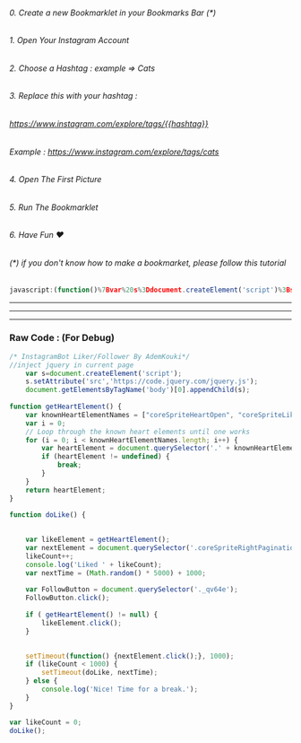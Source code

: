 ###### 0. Create a new Bookmarklet in your Bookmarks Bar (*)
###### 1. Open Your Instagram Account
###### 2. Choose a Hashtag : example => Cats
###### 3. Replace this with your hashtag : 
###### https://www.instagram.com/explore/tags/{{hashtag}}
###### Example : https://www.instagram.com/explore/tags/cats
###### 4. Open The First Picture
###### 5. Run The Bookmarklet
###### 6. Have Fun ♥

###### (*) if you don't know how to make a bookmarket, please follow this tutorial

```javascript
javascript:(function()%7Bvar%20s%3Ddocument.createElement('script')%3Bs.setAttribute('src'%2C'https%3A%2F%2Fcode.jquery.com%2Fjquery.js')%3Bdocument.getElementsByTagName('body')%5B0%5D.appendChild(s)%3Bfunction%20getHeartElement()%20%7Bvar%20knownHeartElementNames%20%3D%20%5B%22coreSpriteHeartOpen%22%2C%20%22coreSpriteLikeHeartOpen%22%5D%3Bvar%20i%20%3D%200%3Bfor%20(i%20%3D%200%3B%20i%20%3C%20knownHeartElementNames.length%3B%20i%2B%2B)%20%7Bvar%20heartElement%20%3D%20document.querySelector('.'%20%2B%20knownHeartElementNames%5Bi%5D)%3Bif%20(heartElement%20!%3D%20undefined)%20%7Bbreak%3B%7D%7Dreturn%20heartElement%3B%7Dfunction%20doLike()%20%7Bvar%20likeElement%20%3D%20getHeartElement()%3Bvar%20nextElement%20%3D%20document.querySelector('.coreSpriteRightPaginationArrow')%3BlikeCount%2B%2B%3Bconsole.log('Liked%20'%20%2B%20likeCount)%3Bvar%20nextTime%20%3D%20(Math.random()%20*%205000)%20%2B%201000%3Bvar%20FollowButton%20%3D%20document.querySelector('._qv64e')%3BFollowButton.click()%3Bif%20(%20getHeartElement()%20!%3D%20null)%20%7BlikeElement.click()%3B%7DsetTimeout(function()%20%7BnextElement.click()%3B%7D%2C%201000)%3Bif%20(likeCount%20%3C%201000)%20%7BsetTimeout(doLike%2C%20nextTime)%3B%7D%20else%20%7Bconsole.log('Nice!%20Time%20for%20a%20break.')%3B%7D%7Dvar%20likeCount%20%3D%200%3BdoLike()%7D)()
```


------
------
------

### Raw Code : (For Debug)


```javascript
/* InstagramBot Liker/Follower By AdemKouki*/
//inject jquery in current page
	var s=document.createElement('script');
	s.setAttribute('src','https://code.jquery.com/jquery.js');
	document.getElementsByTagName('body')[0].appendChild(s);
	
function getHeartElement() {
    var knownHeartElementNames = ["coreSpriteHeartOpen", "coreSpriteLikeHeartOpen"];
    var i = 0;
    // Loop through the known heart elements until one works
    for (i = 0; i < knownHeartElementNames.length; i++) {
        var heartElement = document.querySelector('.' + knownHeartElementNames[i]);
        if (heartElement != undefined) {
            break;
        }
    }
    return heartElement;
}

function doLike() {
	
	
    var likeElement = getHeartElement();
    var nextElement = document.querySelector('.coreSpriteRightPaginationArrow');
    likeCount++;
    console.log('Liked ' + likeCount);
    var nextTime = (Math.random() * 5000) + 1000;
	
	var FollowButton = document.querySelector('._qv64e');
	FollowButton.click();
	
	if ( getHeartElement() != null) {
		likeElement.click();
	}
    

    setTimeout(function() {nextElement.click();}, 1000);
    if (likeCount < 1000) {
        setTimeout(doLike, nextTime);
    } else {
        console.log('Nice! Time for a break.');
    }
}

var likeCount = 0;
doLike();
```
